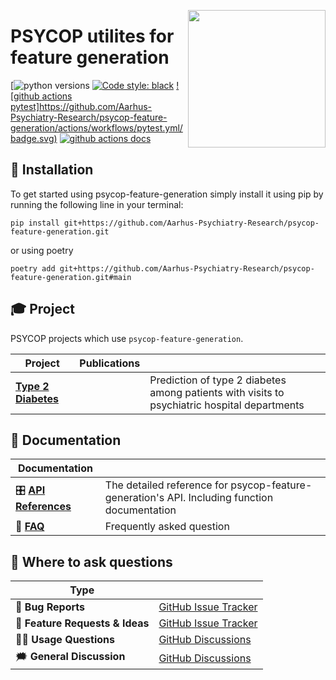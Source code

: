 <a href="https://github.com/Aarhus-Psychiatry-Research/psycop-feature-generation"><img src="https://github.com/Aarhus-Psychiatry-Research/psycop-feature-generation/blob/main/docs/_static/icon_with_title.png?raw=true" width="220" align="right" /></a>
# PSYCOP utilites for feature generation

[![python versions](https://img.shields.io/badge/Python-%3E=3.10-blue)
[![Code style: black](https://img.shields.io/badge/Code%20Style-Black-black)](https://black.readthedocs.io/en/stable/the_black_code_style/current_style.html)
[![github actions pytest]https://github.com/Aarhus-Psychiatry-Research/psycop-feature-generation/actions/workflows/pytest.yml/badge.svg)](https://github.com/Aarhus-Psychiatry-Research/psycop-feature-generation/actions)
[![github actions docs](https://github.com/Aarhus-Psychiatry-Research/psycop-feature-generation/actions/workflows/documentation.yml/badge.svg)](https://Aarhus-Psychiatry-Research.github.io/psycop-feature-generation/)

## 🔧 Installation
To get started using psycop-feature-generation simply install it using pip by running the following line in your terminal:

```
pip install git+https://github.com/Aarhus-Psychiatry-Research/psycop-feature-generation.git
```

or using poetry

```
poetry add git+https://github.com/Aarhus-Psychiatry-Research/psycop-feature-generation.git#main
```

## 🎓 Project
PSYCOP projects which use `psycop-feature-generation`.

| Project                | Publications |     |
| -----------------------|----------| ---------------------------------------------------------------------------------- |
| **[Type 2 Diabetes]** |          | Prediction of type 2 diabetes among patients with visits to psychiatric hospital departments |

[Type 2 diabetes]: https://github.com/Aarhus-Psychiatry-Research/psycop-t2d

## 📖 Documentation

| Documentation              |                                                                                    |
| -------------------------- | ---------------------------------------------------------------------------------- |
| 🎛 **[API References]**     | The detailed reference for psycop-feature-generation's API. Including function documentation |
| 🙋 **[FAQ]**                | Frequently asked question                                                          |

[api references]: https://Aarhus-Psychiatry-Research.github.io/psycop-feature-generation/
[FAQ]: https://Aarhus-Psychiatry-Research.github.io/psycop-feature-generation/faq.html

## 💬 Where to ask questions

| Type                           |                        |
| ------------------------------ | ---------------------- |
| 🚨 **Bug Reports**              | [GitHub Issue Tracker] |
| 🎁 **Feature Requests & Ideas** | [GitHub Issue Tracker] |
| 👩‍💻 **Usage Questions**          | [GitHub Discussions]   |
| 🗯 **General Discussion**       | [GitHub Discussions]   |

[github issue tracker]: https://github.com/Aarhus-Psychiatry-Research/psycop-feature-generation/issues
[github discussions]: https://github.com/Aarhus-Psychiatry-Research/psycop-feature-generation/discussions


